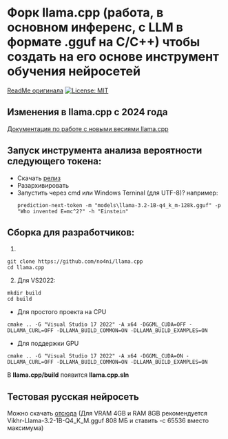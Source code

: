 # Форк llama.cpp (работа, в основном инференс, с LLM в формате .gguf на C/C++) чтобы создать на его основе инструмент обучения нейросетей 
[ReadMe оригинала](https://github.com/ggml-org/llama.cpp/blob/master/README.md)
[![License: MIT](https://img.shields.io/badge/license-MIT-blue.svg)](https://opensource.org/licenses/MIT)

## Изменения в llama.cpp с 2024 года
[Документация по работе с новыми весиями llama.cpp](https://dzen.ru/a/aK6m7LtcORy66-Po)

## Запуск инструмента анализа вероятности следующего токена:
* Скачать [релиз](https://github.com/no4ni/llama.cpp/releases)
* Разархивировать
* Запустить через cmd или Windows Terninal (для UTF-8)? например:
  ```
  prediction-next-token -m "models\llama-3.2-1B-q4_k_m-128k.gguf" -p "Who invented E=mc^2?" -h "Einstein"
  ```

## Сборка для разработчиков:
1.
```
git clone https://github.com/no4ni/llama.cpp
cd llama.cpp
```
2. Для VS2022:
```
mkdir build
cd build
```
* Для простого проекта на СPU
```
cmake .. -G "Visual Studio 17 2022" -A x64 -DGGML_CUDA=OFF -DLLAMA_CURL=OFF -DLLAMA_BUILD_COMMON=ON -DLLAMA_BUILD_EXAMPLES=ON
```
* Для поддержки GPU
```
cmake .. -G "Visual Studio 17 2022" -A x64 -DGGML_CUDA=ON -DLLAMA_CURL=OFF -DLLAMA_BUILD_COMMON=ON -DLLAMA_BUILD_EXAMPLES=ON
```
В **llama.cpp/build** появится **llama.cpp.sln**

## Тестовая русская нейросеть
Можно скачать [отсюда](https://huggingface.co/Vikhrmodels/Vikhr-Llama-3.2-1B-instruct-GGUF) 
(Для VRAM 4GB и RAM 8GB рекомендуется Vikhr-Llama-3.2-1B-Q4_K_M.gguf 808 МБ и ставить -c 65536 вместо максимума)

